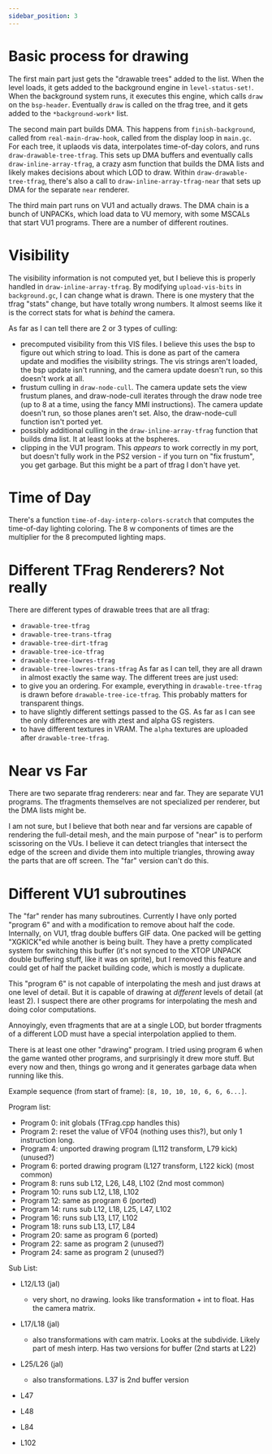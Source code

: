 ```yaml
---
sidebar_position: 3
---
```


# Basic process for drawing

The first main part just gets the "drawable trees" added to the list.
When the level loads, it gets added to the background engine in `level-status-set!`. When the background system runs, it executes this engine, which calls `draw` on the `bsp-header`. Eventually `draw` is called on the tfrag tree, and it gets added to the `*background-work*` list.

The second main part builds DMA.
This happens from `finish-background`, called from `real-main-draw-hook`, called from the display loop in `main.gc`.
For each tree, it uplaods vis data, interpolates time-of-day colors, and runs `draw-drawable-tree-tfrag`. This sets up DMA buffers and eventually calls `draw-inline-array-tfrag`, a crazy asm function that builds the DMA lists and likely makes decisions about which LOD to draw. Within `draw-drawable-tree-tfrag`, there's also a call to `draw-inline-array-tfrag-near` that sets up DMA for the separate `near` renderer.

The third main part runs on VU1 and actually draws.
The DMA chain is a bunch of UNPACKs, which load data to VU memory, with some MSCALs that start VU1 programs. There are a number of different routines.

# Visibility

The visibility information is not computed yet, but I believe this is properly handled in `draw-inline-array-tfrag`. By modifying `upload-vis-bits` in `background.gc`, I can change what is drawn. There is one mystery that the tfrag "stats" change, but have totally wrong numbers. It almost seems like it is the correct stats for what is _behind_ the camera.

As far as I can tell there are 2 or 3 types of culling:

- precomputed visibility from this VIS files. I believe this uses the bsp to figure out which string to load. This is done as part of the camera update and modifies the visibility strings. The vis strings aren't loaded, the bsp update isn't running, and the camera update doesn't run, so this doesn't work at all.
- frustum culling in `draw-node-cull`. The camera update sets the view frustum planes, and draw-node-cull iterates through the draw node tree (up to 8 at a time, using the fancy MMI instructions). The camera update doesn't run, so those planes aren't set. Also, the draw-node-cull function isn't ported yet.
- possibly additional culling in the `draw-inline-array-tfrag` function that builds dma list. It at least looks at the bspheres.
- clipping in the VU1 program. This _appears_ to work correctly in my port, but doesn't fully work in the PS2 version - if you turn on "fix frustum", you get garbage. But this might be a part of tfrag I don't have yet.

# Time of Day

There's a function `time-of-day-interp-colors-scratch` that computes the time-of-day lighting coloring. The 8 w components of times are the multiplier for the 8 precomputed lighting maps.

# Different TFrag Renderers? Not really

There are different types of drawable trees that are all tfrag:

- `drawable-tree-tfrag`
- `drawable-tree-trans-tfrag`
- `drawable-tree-dirt-tfrag`
- `drawable-tree-ice-tfrag`
- `drawable-tree-lowres-tfrag`
- `drawable-tree-lowres-trans-tfrag`
  As far as I can tell, they are all drawn in almost exactly the same way. The different trees are just used:
- to give you an ordering. For example, everything in `drawable-tree-tfrag` is drawn before `drawable-tree-ice-tfrag`. This probably matters for transparent things.
- to have slightly different settings passed to the GS. As far as I can see the only differences are with ztest and alpha GS registers.
- to have different textures in VRAM. The `alpha` textures are uploaded after `drawable-tree-tfrag`.

# Near vs Far

There are two separate tfrag renderers: near and far. They are separate VU1 programs. The tfragments themselves are not specialized per renderer, but the DMA lists might be.

I am not sure, but I believe that both near and far versions are capable of rendering the full-detail mesh, and the main purpose of "near" is to perform scissoring on the VUs. I believe it can detect triangles that intersect the edge of the screen and divide them into multiple triangles, throwing away the parts that are off screen. The "far" version can't do this.

# Different VU1 subroutines

The "far" render has many subroutines. Currently I have only ported "program 6" and with a modification to remove about half the code. Internally, on VU1, tfrag double buffers GIF data. One packed will be getting "XGKICK"ed while another is being built. They have a pretty complicated system for switching this buffer (it's not synced to the XTOP UNPACK double buffering stuff, like it was on sprite), but I removed this feature and could get of half the packet building code, which is mostly a duplicate.

This "program 6" is not capable of interpolating the mesh and just draws at one level of detail. But it is capable of drawing at _different_ levels of detail (at least 2). I suspect there are other programs for interpolating the mesh and doing color computations.

Annoyingly, even tfragments that are at a single LOD, but border tfragments of a different LOD must have a special interpolation applied to them.

There is at least one other "drawing" program. I tried using program 6 when the game wanted other programs, and surprisingly it drew more stuff. But every now and then, things go wrong and it generates garbage data when running like this.

Example sequence (from start of frame): `[8, 10, 10, 10, 6, 6, 6...]`.

Program list:

- Program 0: init globals (TFrag.cpp handles this)
- Program 2: reset the value of VF04 (nothing uses this?), but only 1 instruction long.
- Program 4: unported drawing program (L112 transform, L79 kick) (unused?)
- Program 6: ported drawing program (L127 transform, L122 kick) (most common)
- Program 8: runs sub L12, L26, L48, L102 (2nd most common)
- Program 10: runs sub L12, L18, L102
- Program 12: same as program 6 (ported)
- Program 14: runs sub L12, L18, L25, L47, L102
- Program 16: runs sub L13, L17, L102
- Program 18: runs sub L13, L17, L84
- Program 20: same as program 6 (ported)
- Program 22: same as program 2 (unused?)
- Program 24: same as program 2 (unused?)

Sub List:

- L12/L13 (jal)

  - very short, no drawing. looks like transformation + int to float. Has the camera matrix.

- L17/L18 (jal)

  - also transformations with cam matrix. Looks at the subdivide. Likely part of mesh interp. Has two versions for buffer (2nd starts at L22)

- L25/L26 (jal)

  - also transformations. L37 is 2nd buffer version

- L47
- L48
- L84
- L102
